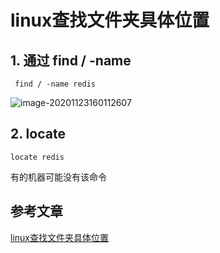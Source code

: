# linux查找文件夹具体位置

## 1. 通过 find / -name 

```ssh
 find / -name redis
```

![image-20201123160112607](https://gitee.com/zszdevelop/blogimage/raw/master/img/image-20201123160112607.png)

## 2. locate 

```
locate redis
```

有的机器可能没有该命令



## 参考文章

[linux查找文件夹具体位置](https://www.baidu.com/link?url=esNpLdsuiz0MX1j1oYCg7f1BySiqFgtRPf3PSmh-czacVMka-SGW_nRGiIlvkyFyu4wtwsAx3XtzMaOz-jmLe_&wd=&eqid=9ec0e60900007dc6000000065fbb6abc)

